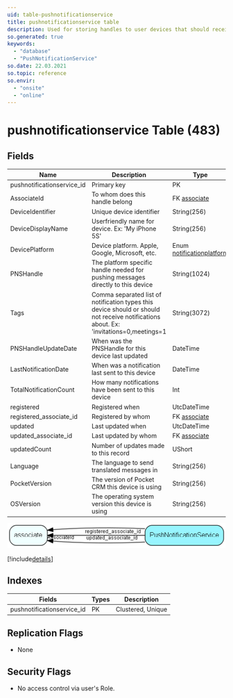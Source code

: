 ```yaml
---
uid: table-pushnotificationservice
title: pushnotificationservice table
description: Used for storing handles to user devices that should receive push notifications
so.generated: true
keywords:
  - "database"
  - "PushNotificationService"
so.date: 22.03.2021
so.topic: reference
so.envir:
  - "onsite"
  - "online"
---
```


# pushnotificationservice Table (483)

## Fields

| Name | Description | Type | Null |
|------|-------------|------|:----:|
|pushnotificationservice\_id|Primary key|PK| |
|AssociateId|To whom does this handle belong|FK [associate](associate.md)| |
|DeviceIdentifier|Unique device identifier|String(256)| |
|DeviceDisplayName|Userfriendly name for device. Ex: &apos;My iPhone 5S&apos;|String(256)|&#x25CF;|
|DevicePlatform|Device platform. Apple, Google, Microsoft, etc.|Enum [notificationplatform](enums/notificationplatform.md)| |
|PNSHandle|The platform specific handle needed for pushing messages directly to this device|String(1024)| |
|Tags|Comma separated list of notification types this device should or should not receive notifications about. Ex: &apos;invitations=0,meetings=1|String(3072)|&#x25CF;|
|PNSHandleUpdateDate|When was the PNSHandle for this device last updated|DateTime|&#x25CF;|
|LastNotificationDate|When was a notification last sent to this device|DateTime|&#x25CF;|
|TotalNotificationCount|How many notifications have been sent to this device|Int|&#x25CF;|
|registered|Registered when|UtcDateTime| |
|registered\_associate\_id|Registered by whom|FK [associate](associate.md)| |
|updated|Last updated when|UtcDateTime| |
|updated\_associate\_id|Last updated by whom|FK [associate](associate.md)| |
|updatedCount|Number of updates made to this record|UShort| |
|Language|The language to send translated messages in|String(256)|&#x25CF;|
|PocketVersion|The version of Pocket CRM this device is using|String(256)|&#x25CF;|
|OSVersion|The operating system version this device is using|String(256)|&#x25CF;|


![PushNotificationService table relationship diagram](./media/PushNotificationService.png)

[!include[details](./includes/PushNotificationService.md)]

## Indexes

| Fields | Types | Description |
|--------|-------|-------------|
|pushnotificationservice\_id |PK |Clustered, Unique |

## Replication Flags

* None

## Security Flags

* No access control via user's Role.

